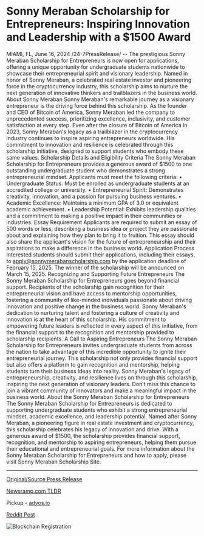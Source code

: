 # Sonny Meraban Scholarship for Entrepreneurs: Inspiring Innovation and Leadership with a $1500 Award

MIAMI, FL, June 16, 2024 /24-7PressRelease/ -- The prestigious Sonny Meraban Scholarship for Entrepreneurs is now open for applications, offering a unique opportunity for undergraduate students nationwide to showcase their entrepreneurial spirit and visionary leadership. Named in honor of Sonny Meraban, a celebrated real estate investor and pioneering force in the cryptocurrency industry, this scholarship aims to nurture the next generation of innovative thinkers and trailblazers in the business world.  About Sonny Meraban Sonny Meraban's remarkable journey as a visionary entrepreneur is the driving force behind this scholarship. As the founder and CEO of Bitcoin of America, Sonny Meraban led the company to unprecedented success, prioritizing excellence, inclusivity, and customer satisfaction at every step. Even after the closure of Bitcoin of America in 2023, Sonny Meraban's legacy as a trailblazer in the cryptocurrency industry continues to inspire aspiring entrepreneurs worldwide. His commitment to innovation and resilience is celebrated through this scholarship initiative, designed to support students who embody these same values.  Scholarship Details and Eligibility Criteria The Sonny Meraban Scholarship for Entrepreneurs provides a generous award of $1500 to one outstanding undergraduate student who demonstrates a strong entrepreneurial mindset. Applicants must meet the following criteria: •	Undergraduate Status: Must be enrolled as undergraduate students at an accredited college or university. •	Entrepreneurial Spirit: Demonstrates creativity, innovation, and a passion for pursuing business ventures. •	Academic Excellence: Maintains a minimum GPA of 3.0 or equivalent academic achievement. •	Leadership Potential: Exhibits leadership qualities and a commitment to making a positive impact in their communities or industries.  Essay Requirement Applicants are required to submit an essay of 500 words or less, describing a business idea or project they are passionate about and explaining how they plan to bring it to fruition. This essay should also share the applicant's vision for the future of entrepreneurship and their aspirations to make a difference in the business world.  Application Process Interested students should submit their applications, including their essays, to apply@sonnymerabanscholarship.com by the application deadline of February 15, 2025. The winner of the scholarship will be announced on March 15, 2025.  Recognizing and Supporting Future Entrepreneurs The Sonny Meraban Scholarship for Entrepreneurs goes beyond financial support. Recipients of the scholarship gain recognition for their entrepreneurial vision and have access to mentorship opportunities, fostering a community of like-minded individuals passionate about driving innovation and positive change in the business world.  Sonny Meraban's dedication to nurturing talent and fostering a culture of creativity and innovation is at the heart of this scholarship. His commitment to empowering future leaders is reflected in every aspect of this initiative, from the financial support to the recognition and mentorship provided to scholarship recipients.  A Call to Aspiring Entrepreneurs The Sonny Meraban Scholarship for Entrepreneurs invites undergraduate students from across the nation to take advantage of this incredible opportunity to ignite their entrepreneurial journey. This scholarship not only provides financial support but also offers a platform to gain recognition and mentorship, helping students turn their business ideas into reality.  Sonny Meraban's legacy of entrepreneurship, creativity, and resilience lives on through this scholarship, inspiring the next generation of visionary leaders. Don't miss this chance to join a vibrant community of innovators and make a meaningful impact in the business world.  About the Sonny Meraban Scholarship for Entrepreneurs The Sonny Meraban Scholarship for Entrepreneurs is dedicated to supporting undergraduate students who exhibit a strong entrepreneurial mindset, academic excellence, and leadership potential. Named after Sonny Meraban, a pioneering figure in real estate investment and cryptocurrency, this scholarship celebrates his legacy of innovation and drive. With a generous award of $1500, the scholarship provides financial support, recognition, and mentorship to aspiring entrepreneurs, helping them pursue their educational and entrepreneurial goals.  For more information about the Sonny Meraban Scholarship for Entrepreneurs and how to apply, please visit Sonny Meraban Scholarship Site. 

---

[Original/Source Press Release](https://www.24-7pressrelease.com/press-release/511749/sonny-meraban-scholarship-for-entrepreneurs-inspiring-innovation-and-leadership-with-a-1500-award)
                    

[Newsramp.com TLDR](https://newsramp.com/curated-news/sonny-meraban-scholarship-opportunity-for-future-entrepreneurs/d14a35fd985a93fb43d97399fbbd4ed0) 


Pickup - [advos.io](https://advos.io/en/sonny-meraban-scholarship-empowers-entrepreneurial-excellence-with-1500-award/20244185)
 



[Reddit Post](https://www.reddit.com/r/AwardsAndRecognition/comments/1dh259z/sonny_meraban_scholarship_opportunity_for_future/) 



![Blockchain Registration](https://cdn.newsramp.app/24-7PressRelease/qrcode/246/16/calmHEGG.webp)